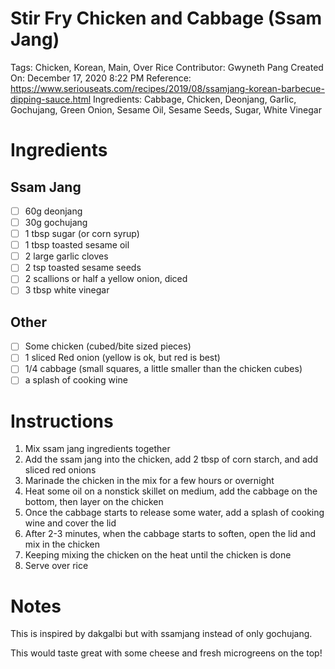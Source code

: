 # Stir Fry Chicken and Cabbage (Ssam Jang)

Tags: Chicken, Korean, Main, Over Rice
Contributor: Gwyneth Pang
Created On: December 17, 2020 8:22 PM
Reference: https://www.seriouseats.com/recipes/2019/08/ssamjang-korean-barbecue-dipping-sauce.html
Ingredients: Cabbage, Chicken, Deonjang, Garlic, Gochujang, Green Onion, Sesame Oil, Sesame Seeds, Sugar, White Vinegar

# Ingredients

## Ssam Jang

- [ ]  60g deonjang
- [ ]  30g gochujang
- [ ]  1 tbsp sugar (or corn syrup)
- [ ]  1 tbsp toasted sesame oil
- [ ]  2 large garlic cloves
- [ ]  2 tsp toasted sesame seeds
- [ ]  2 scallions or half a yellow onion, diced
- [ ]  3 tbsp white vinegar

## Other

- [ ]  Some chicken (cubed/bite sized pieces)
- [ ]  1 sliced Red onion (yellow is ok, but red is best)
- [ ]  1/4 cabbage (small squares, a little smaller than the chicken cubes)
- [ ]  a splash of cooking wine

# Instructions

1. Mix ssam jang ingredients together
2. Add the ssam jang into the chicken, add 2 tbsp of corn starch, and add sliced red onions
3. Marinade the chicken in the mix for a few hours or overnight
4. Heat some oil on a nonstick skillet on medium, add the cabbage on the bottom, then layer on the chicken
5. Once the cabbage starts to release some water, add a splash of cooking wine and cover the lid
6. After 2-3 minutes, when the cabbage starts to soften, open the lid and mix in the chicken
7. Keeping mixing the chicken on the heat until the chicken is done
8. Serve over rice

# Notes

This is inspired by dakgalbi but with ssamjang instead of only gochujang.

This would taste great with some cheese and fresh microgreens on the top!